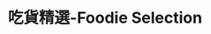 ---
title: "吃貨精選-Foodie Selection"
description: "探索全台美食競賽，發現在地美味，品嚐競技精神"
keywords:
  - 美食競賽
  - 台灣美食
  - 美食精選
datePublished: "2025-06-30"
dateModified: "2025-07-01"
city: "台北市"
district: "所有行政區"
award: "所有獎項"
year: "2024"
page: 19
count: 234

restaurants:
  - name: "養心茶樓 蔬食飲茶"
    address: "台北市中山區松江路128號"
    phone: "0225428828"
    geo: "25.052787959631914, 121.532792777908"
    google_map: "https://maps.app.goo.gl/sS2XTsmHyJmovFYS6"
    footinder: "https://footinder.com.tw/%E5%8F%B0%E5%8C%97%E5%B8%82%E4%B8%AD%E5%B1%B1%E5%8D%80/31832/"
    official: "https://www.ysvege.com/"
    award:
    - name: "500盤"
      year: "2024"
  - name: "味处初梅(初梅)"
    address: "台北市中山區松江路362巷57號"
    phone: ""
    geo: "25.062021607433522, 121.53117554321011"
    google_map: "https://maps.app.goo.gl/nJpy35RZpYv7Fm2PA"
    footinder: "https://footinder.com.tw/%e5%8f%b0%e5%8c%97%e5%b8%82%e4%b8%ad%e5%b1%b1%e5%8d%80/362173/"
    official: "https://www.facebook.com/profile.php?id=100063701006201"
    award:
    - name: "500盤"
      year: "2024"
  - name: "萬客什鍋"
    address: "台北市松山區八德路四段217號"
    phone: "0227485133"
    geo: "25.049050192629483, 121.56428903287014"
    google_map: "https://maps.app.goo.gl/493rsYuS2B6ywguB8"
    footinder: "https://footinder.com.tw/%E5%8F%B0%E5%8C%97%E5%B8%82%E6%9D%BE%E5%B1%B1%E5%8D%80/76083/"
    official: "https://www.wankeshabu.com/"
    award:
    - name: "500盤"
      year: "2024"
  - name: "吳留手串燒居酒屋"
    address: "台北市中山區八德路二段312巷13號"
    phone: "0227761008"
    geo: "25.046761515645123, 121.54299162482125"
    google_map: "https://maps.app.goo.gl/WuN4qqhBQw9K5hX2A"
    footinder: "https://footinder.com.tw/%e5%8f%b0%e5%8c%97%e5%b8%82%e4%b8%ad%e5%b1%b1%e5%8d%80/32415/"
    official: "https://www.facebook.com/wuliushou1/"
    award:
    - name: "500盤"
      year: "2024"
  - name: "巫雲"
    address: "台北市中正區羅斯福路三段244巷9弄7號"
    phone: "0223693906"
    geo: "25.017488528733512, 121.5301114755152"
    google_map: "https://maps.app.goo.gl/k2GMed3M5cQ2YakJ6"
    footinder: "https://footinder.com.tw/%E5%8F%B0%E5%8C%97%E5%B8%82%E4%B8%AD%E6%AD%A3%E5%8D%80/31356/"
    official: "https://www.facebook.com/p/%E5%B7%AB%E9%9B%B2-100063797209875/"
    award:
    - name: "500盤"
      year: "2024"
  - name: "丸隆生魚行"
    address: "台北市大同區迪化街一段21號"
    phone: "0225565276"
    geo: "25.054821063443313, 121.51048663938555"
    google_map: "https://maps.app.goo.gl/QufstdKZ22jG2S2f8"
    footinder: "https://footinder.com.tw/%E5%8F%B0%E5%8C%97%E5%B8%82%E5%A4%A7%E5%90%8C%E5%8D%80/46579/"
    official: "https://www.facebook.com/profile.php?id=100063724282954"
    award:
    - name: "500盤"
      year: "2024"
  - name: "月夜岩 蟹懷石"
    address: "台北市中山區雙城街25巷9號1樓"
    phone: "0225859221"
    geo: "25.066281537588416, 121.52497056486794"
    google_map: "https://maps.app.goo.gl/TCfbegMbxJroGo39A"
    footinder: "https://footinder.com.tw/%e5%8f%b0%e5%8c%97%e5%b8%82%e4%b8%ad%e5%b1%b1%e5%8d%80/46905/"
    official: "https://tsukiyoiwa.com/"
    award:
    - name: "500盤"
      year: "2024"
  - name: "圍爐酸菜白肉鍋"
    address: "台北市大安區仁愛路四段345巷4弄36號"
    phone: "0227313439"
    geo: "25.038910754761208, 121.55166428516513"
    google_map: "https://maps.app.goo.gl/ffMmmFf3H9qLu88u5"
    footinder: "https://footinder.com.tw/%E5%8F%B0%E5%8C%97%E5%B8%82%E5%A4%A7%E5%AE%89%E5%8D%80/33199/"
    official: "http://www.weiluhotpot.com.tw/"
    award:
    - name: "500盤"
      year: "2024"
  - name: "1976道地香港美食"
    address: "台北市大安區敦化南路一段233巷11號"
    phone: "0227771976"
    geo: "25.04045467852405, 121.54994560924271"
    google_map: "https://maps.app.goo.gl/miga63o4jKNpqd9s6"
    footinder: "https://footinder.com.tw/%E5%8F%B0%E5%8C%97%E5%B8%82%E5%A4%A7%E5%AE%89%E5%8D%80/36457/"
    official: "https://www.facebook.com/profile.php?id=100054368118602"
    award:
    - name: "500盤"
      year: "2024"
---